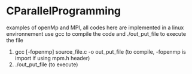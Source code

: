 # CParallelProgramming
examples of openMp and MPI, all codes here are implemented in a linux environnement
use gcc to compile the code and ./out_put_file to execute the file

1. gcc [-fopenmp] source_file.c -o out_put_file (to compile, -fopenmp is import if using mpm.h header)
2. ./out_put_file (to execute)
